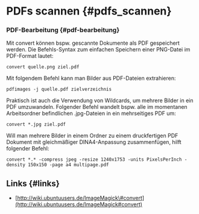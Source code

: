 # PDFs scannen {#pdfs_scannen}



### PDF-Bearbeitung {#pdf-bearbeitung}

Mit convert können bspw. gescannte Dokumente als PDF gespeichert werden. Die Befehls-Syntax zum einfachen Speichern einer PNG-Datei im PDF-Format lautet:

```
convert quelle.png ziel.pdf 
```

Mit folgendem Befehl kann man Bilder aus PDF-Dateien extrahieren:

```
pdfimages -j quelle.pdf zielverzeichnis 
```

Praktisch ist auch die Verwendung von Wildcards, um mehrere Bilder in ein PDF umzuwandeln. Folgender Befehl wandelt bspw. alle im momentanen Arbeitsordner befindlichen .jpg-Dateien in ein mehrseitiges PDF um:

```
convert *.jpg ziel.pdf 
```

Will man mehrere Bilder in einem Ordner zu einem druckfertigen PDF Dokument mit gleichmäßiger DINA4-Anpassung zusammenfügen, hilft folgender Befehl:

```
convert *.* -compress jpeg -resize 1240x1753 -units PixelsPerInch -density 150x150 -page a4 multipage.pdf 
```



## Links {#links}

* [http://wiki.ubuntuusers.de/ImageMagick\#convert](http://wiki.ubuntuusers.de/ImageMagick#convert)



